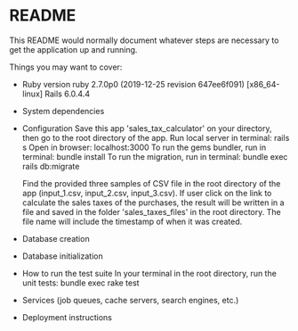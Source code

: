 # README

This README would normally document whatever steps are necessary to get the
application up and running.

Things you may want to cover:

* Ruby version
	ruby 2.7.0p0 (2019-12-25 revision 647ee6f091) [x86_64-linux]
	Rails 6.0.4.4

* System dependencies

* Configuration
	Save this app 'sales_tax_calculator' on your directory, then go to the root directory of the app.
	Run local server in terminal: rails s
	Open in browser: localhost:3000
	To run the gems bundler, run in terminal: bundle install
	To run the migration, run in terminal: bundle exec rails db:migrate

	Find the provided three samples of CSV file in the root directory of the app (input_1.csv, input_2.csv, input_3.csv).
	If user click on the link to calculate the sales taxes of the purchases, the result will be written in a file and saved in the folder 'sales_taxes_files' in the root directory.
	The file name will include the timestamp of when it was created.

* Database creation

* Database initialization

* How to run the test suite
	In your terminal in the root directory, run the unit tests: bundle exec rake test

* Services (job queues, cache servers, search engines, etc.)

* Deployment instructions
